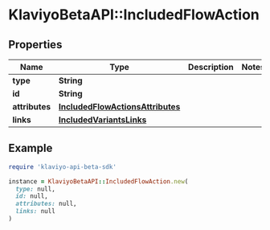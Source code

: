 # KlaviyoBetaAPI::IncludedFlowAction

## Properties

| Name | Type | Description | Notes |
| ---- | ---- | ----------- | ----- |
| **type** | **String** |  |  |
| **id** | **String** |  |  |
| **attributes** | [**IncludedFlowActionsAttributes**](IncludedFlowActionsAttributes.md) |  |  |
| **links** | [**IncludedVariantsLinks**](IncludedVariantsLinks.md) |  |  |

## Example

```ruby
require 'klaviyo-api-beta-sdk'

instance = KlaviyoBetaAPI::IncludedFlowAction.new(
  type: null,
  id: null,
  attributes: null,
  links: null
)
```

